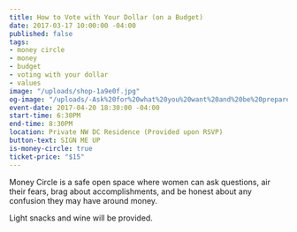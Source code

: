 ```yaml
---
title: How to Vote with Your Dollar (on a Budget)
date: 2017-03-17 10:00:00 -04:00
published: false
tags:
- money circle
- money
- budget
- voting with your dollar
- values
image: "/uploads/shop-1a9e0f.jpg"
og-image: "/uploads/-Ask%20for%20what%20you%20want%20and%20be%20prepared%20to%20get%20it.-%20(2).png"
event-date: 2017-04-20 18:30:00 -04:00
start-time: 6:30PM
end-time: 8:30PM
location: Private NW DC Residence (Provided upon RSVP)
button-text: SIGN ME UP
is-money-circle: true
ticket-price: "$15"
---
```



Money Circle is a safe open space where women can ask questions, air their fears, brag about accomplishments, and be honest about any confusion they may have around money.

Light snacks and wine will be provided.
